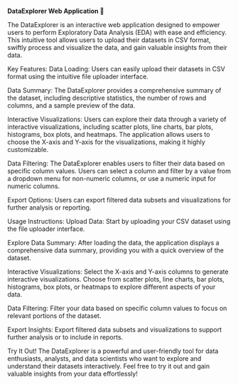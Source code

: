 **DataExplorer Web Application :crystal_ball:**

The DataExplorer is an interactive web application designed to empower users to perform Exploratory Data Analysis (EDA) with ease and efficiency. This intuitive tool allows users to upload their datasets in CSV format, swiftly process and visualize the data, and gain valuable insights from their data.

Key Features: 
Data Loading: Users can easily upload their datasets in CSV format using the intuitive file uploader interface.

Data Summary: The DataExplorer provides a comprehensive summary of the dataset, including descriptive statistics, the number of rows and columns, and a sample preview of the data.

Interactive Visualizations: Users can explore their data through a variety of interactive visualizations, including scatter plots, line charts, bar plots, histograms, box plots, and heatmaps. The application allows users to choose the X-axis and Y-axis for the visualizations, making it highly customizable.

Data Filtering: The DataExplorer enables users to filter their data based on specific column values. Users can select a column and filter by a value from a dropdown menu for non-numeric columns, or use a numeric input for numeric columns.

Export Options: Users can export filtered data subsets and visualizations for further analysis or reporting.

Usage Instructions:
Upload Data: Start by uploading your CSV dataset using the file uploader interface.

Explore Data Summary: After loading the data, the application displays a comprehensive data summary, providing you with a quick overview of the dataset.

Interactive Visualizations: Select the X-axis and Y-axis columns to generate interactive visualizations. Choose from scatter plots, line charts, bar plots, histograms, box plots, or heatmaps to explore different aspects of your data.

Data Filtering: Filter your data based on specific column values to focus on relevant portions of the dataset.

Export Insights: Export filtered data subsets and visualizations to support further analysis or to include in reports.

Try It Out!
The DataExplorer is a powerful and user-friendly tool for data enthusiasts, analysts, and data scientists who want to explore and understand their datasets interactively. Feel free to try it out and gain valuable insights from your data effortlessly!


